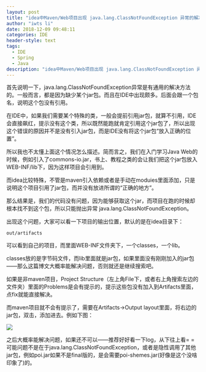 ```yaml
---
layout: post
title: "idea中Maven/Web项目出现 java.lang.ClassNotFoundException 异常的解决方法"
author: "iwts li"
date: 2018-12-09 09:48:11
categories: IDE
header-style: text
tags:
  - IDE
  - Spring
  - Java
description: "idea中Maven/Web项目出现 java.lang.ClassNotFoundException 异常的解决方法"
---
```


首先说明一下，java.lang.ClassNotFoundException异常是有通用的解决方法的。一般而言，都是因为缺少某个jar包。而且在IDE中出现颇多。后面会跟一个包名，说明这个包没有引用。

在IDE中，如果我们需要某个特殊的类，一般会提前引用jar包，就算不引用，IDE会直接飙红，提示没有这个类，所以既然能跑就肯定引用这个jar包了，所以出现这个错误的原因并不是没有引入jar包，而是IDE没有将这个jar包“放入正确的位置”。

所以我也不太懂上面这个情况怎么描述。简而言之，我们在入门学习Java Web的时候，例如引入了commons-io.jar，书上、教程之类的会让我们把这个jar包放入WEB-INF/lib下，因为这样项目会引用到。

而idea比较特殊，不管是maven引入依赖或者是手动在moduies里面添加，只是说明这个项目引用了jar包，而并没有放进所谓的“正确的地方”。

那么结果是，我们的代码没有问题，因为能够获取这个jar，而项目在跑的时候却根本找不到这个包，所以只能抛出异常 java.lang.ClassNotFoundException。

出现这个问题，大家可以看一下项目的输出位置，默认的是在idea目录下：
```text
out/artifacts
```
可以看到自己的项目，而里面WEB-INF文件夹下，一个classes，一个lib。

classes放的是字节码文件，而lib里面就是jar包，如果里面没有刚刚加入的jar包——那么这篇博文大概率能解决问题，否则就还是继续搜索吧。

如果是非maven项目，Project Structure（左上角File下，或者右上角搜索左边的文件夹）里面的Problems是会有提示的，提示这些包没有加入到Artifacts里面，点fix就能直接解决。

而maven项目就不会有提示了，需要在Artifacts->Output layout里面，将右边的jar包，双击，添加进去。例如下图：

![](https://cdn.jsdelivr.net/gh/iwts/blog-imgs-repo/202405221121222.png)

之后大概率能解决问题，如果还不可以——推荐好好看一下log，从下往上看= =可能问题不是在于java.lang.ClassNotFoundException，或者是隐性调用了其他jar包，例如poi.jar如果不是final版的，是会需要poi-shemes.jar(好像是这个没啥印象了)的。